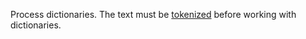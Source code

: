 
Process dictionaries. The text must be [tokenized](../../../concepts/python-reference_tokenizer.md) before working with dictionaries.
